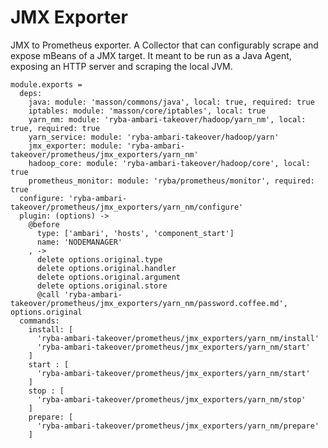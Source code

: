 
# JMX Exporter

JMX to Prometheus exporter.
A Collector that can configurably scrape and expose mBeans of a JMX target. 
It meant to be run as a Java Agent, exposing an HTTP server and scraping the local JVM.

    module.exports =
      deps:
        java: module: 'masson/commons/java', local: true, required: true
        iptables: module: 'masson/core/iptables', local: true
        yarn_nm: module: 'ryba-ambari-takeover/hadoop/yarn_nm', local: true, required: true
        yarn_service: module: 'ryba-ambari-takeover/hadoop/yarn'
        jmx_exporter: module: 'ryba-ambari-takeover/prometheus/jmx_exporters/yarn_nm'
        hadoop_core: module: 'ryba-ambari-takeover/hadoop/core', local: true
        prometheus_monitor: module: 'ryba/prometheus/monitor', required: true
      configure: 'ryba-ambari-takeover/prometheus/jmx_exporters/yarn_nm/configure'
      plugin: (options) ->
        @before
          type: ['ambari', 'hosts', 'component_start']
          name: 'NODEMANAGER'
        , ->
          delete options.original.type
          delete options.original.handler
          delete options.original.argument
          delete options.original.store
          @call 'ryba-ambari-takeover/prometheus/jmx_exporters/yarn_nm/password.coffee.md', options.original
      commands:
        install: [
          'ryba-ambari-takeover/prometheus/jmx_exporters/yarn_nm/install'
          'ryba-ambari-takeover/prometheus/jmx_exporters/yarn_nm/start'
        ]
        start : [
          'ryba-ambari-takeover/prometheus/jmx_exporters/yarn_nm/start'
        ]
        stop : [
          'ryba-ambari-takeover/prometheus/jmx_exporters/yarn_nm/stop'
        ]
        prepare: [
          'ryba-ambari-takeover/prometheus/jmx_exporters/yarn_nm/prepare'
        ]
